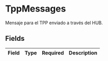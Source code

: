 # TppMessages

Mensaje para el TPP enviado a través del HUB.


## Fields

| Field       | Type        | Required    | Description |
| ----------- | ----------- | ----------- | ----------- |